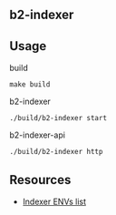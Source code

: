 ## b2-indexer

## Usage

build

```
make build
```

b2-indexer

```
./build/b2-indexer start
```

b2-indexer-api

```
./build/b2-indexer http
```

## Resources

- [Indexer ENVs list](./docs/ENVS.md)
